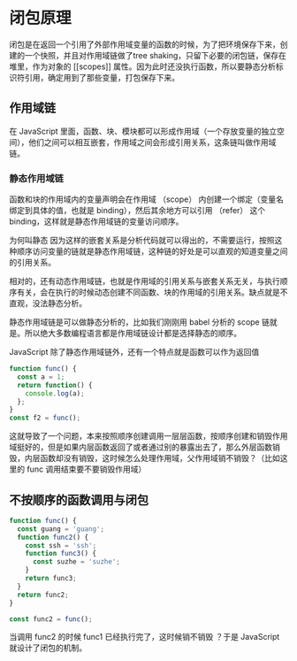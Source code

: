 # 闭包原理

闭包是在返回一个引用了外部作用域变量的函数的时候，为了把环境保存下来，创建的一个快照，并且对作用域链做了tree shaking，只留下必要的闭包链，保存在堆里，作为对象的 [[scopes]] 属性。因为此时还没执行函数，所以要静态分析标识符引用，确定用到了那些变量，打包保存下来。


## 作用域链
在 JavaScript 里面，函数、块、模块都可以形成作用域（一个存放变量的独立空间），他们之间可以相互嵌套，作用域之间会形成引用关系，这条链叫做作用域链。

### 静态作用域链
函数和块的作用域内的变量声明会在作用域 （scope） 内创建一个绑定（变量名绑定到具体的值，也就是 binding），然后其余地方可以引用 （refer） 这个 binding，这样就是静态作用域链的变量访问顺序。

为何叫静态
因为这样的嵌套关系是分析代码就可以得出的，不需要运行，按照这种顺序访问变量的链就是静态作用域链，这种链的好处是可以直观的知道变量之间的引用关系。

相对的，还有动态作用域链，也就是作用域的引用关系与嵌套关系无关，与执行顺序有关，会在执行的时候动态创建不同函数、块的作用域的引用关系。缺点就是不直观，没法静态分析。

静态作用域链是可以做静态分析的，比如我们刚刚用 babel 分析的 scope 链就是。所以绝大多数编程语言都是作用域链设计都是选择静态的顺序。

JavaScript 除了静态作用域链外，还有一个特点就是函数可以作为返回值

``` js
function func() {
  const a = 1;
  return function() {
    console.log(a);
  };
}
const f2 = func();
```

这就导致了一个问题，本来按照顺序创建调用一层层函数，按顺序创建和销毁作用域挺好的，但是如果内层函数返回了或者通过别的暴露出去了，那么外层函数销毁，内层函数却没有销毁，这时候怎么处理作用域，父作用域销不销毁？（比如这里的 func 调用结束要不要销毁作用域）

## 不按顺序的函数调用与闭包
``` js
function func() {
  const guang = 'guang';
  function func2() {
    const ssh = 'ssh';
    function func3() {
      const suzhe = 'suzhe';
    }
    return func3;
  }
  return func2;
}

const func2 = func();
```

当调用 func2 的时候 func1 已经执行完了，这时候销不销毁 ？于是 JavaScript 就设计了闭包的机制。